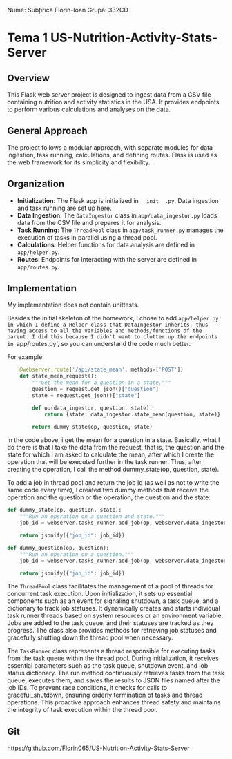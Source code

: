 Nume: Subțirică Florin-Ioan
Grupă: 332CD

# Tema 1 US-Nutrition-Activity-Stats-Server

## Overview
This Flask web server project is designed to ingest data from a CSV file containing nutrition and activity statistics in the USA. It provides endpoints to perform various calculations and analyses on the data.

## General Approach
The project follows a modular approach, with separate modules for data ingestion, task running, calculations, and defining routes. Flask is used as the web framework for its simplicity and flexibility.

## Organization
- **Initialization**: The Flask app is initialized in `__init__.py`. Data ingestion and task running are set up here.
- **Data Ingestion**: The `DataIngestor` class in `app/data_ingestor.py` loads data from the CSV file and prepares it for analysis.
- **Task Running**: The `ThreadPool` class in `app/task_runner.py` manages the execution of tasks in parallel using a thread pool.
- **Calculations**: Helper functions for data analysis are defined in `app/helper.py`.
- **Routes**: Endpoints for interacting with the server are defined in `app/routes.py`.

## Implementation

My implementation does not contain unittests.

Besides the initial skeleton of the homework, I chose to add `app/helper.py' in which I define a Helper class that DataIngestor inherits, thus having access to all the variables and methods/functions of the parent.
I did this because I didn't want to clutter up the endpoints in `app/routes.py', so you can understand the code much better.

For example:

``` python
    @webserver.route('/api/state_mean', methods=['POST'])
    def state_mean_request():
        """Get the mean for a question in a state."""
        question = request.get_json()["question"]
        state = request.get_json()["state"]

        def op(data_ingestor, question, state):
            return {state: data_ingestor.state_mean(question, state)}

        return dummy_state(op, question, state)
```

in the code above, i get the mean for a question in a state. Basically, what I do there is that I take the data from the request, that is, the question and the state for which I am asked to calculate the mean, after which I create the operation that will be executed further in the task runner. Thus, after creating the operation, I call the method dummy_state(op, question, state).

To add a job in thread pool and return the job id (as well as not to write the same code every time), I created two dummy methods that receive the operation and the question or the operation, the question and the state:

``` python
def dummy_state(op, question, state):
    """Run an operation on a question and state."""
    job_id = webserver.tasks_runner.add_job(op, webserver.data_ingestor, question, state)

    return jsonify({"job_id": job_id})

def dummy_question(op, question):
    """Run an operation on a question."""
    job_id = webserver.tasks_runner.add_job(op, webserver.data_ingestor, question)

    return jsonify({"job_id": job_id})
```

The `ThreadPool` class facilitates the management of a pool of threads for concurrent task execution. Upon initialization, it sets up essential components such as an event for signaling shutdown, a task queue, and a dictionary to track job statuses. It dynamically creates and starts individual task runner threads based on system resources or an environment variable. Jobs are added to the task queue, and their statuses are tracked as they progress. The class also provides methods for retrieving job statuses and gracefully shutting down the thread pool when necessary.

The `TaskRunner` class represents a thread responsible for executing tasks from the task queue within the thread pool. During initialization, it receives essential parameters such as the task queue, shutdown event, and job status dictionary. The run method continuously retrieves tasks from the task queue, executes them, and saves the results to JSON files named after the job IDs. To prevent race conditions, it checks for calls to graceful_shutdown, ensuring orderly termination of tasks and thread operations. This proactive approach enhances thread safety and maintains the integrity of task execution within the thread pool.


## Git
https://github.com/Florin065/US-Nutrition-Activity-Stats-Server
